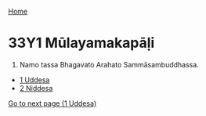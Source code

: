 
[Home](/)

# 33Y1 Mūlayamakapāḷi

1. Namo tassa Bhagavato Arahato Sammāsambuddhassa.

* [1 Uddesa](1.md)
* [2 Niddesa](2.md)

[Go to next page (1 Uddesa)](1.md)


